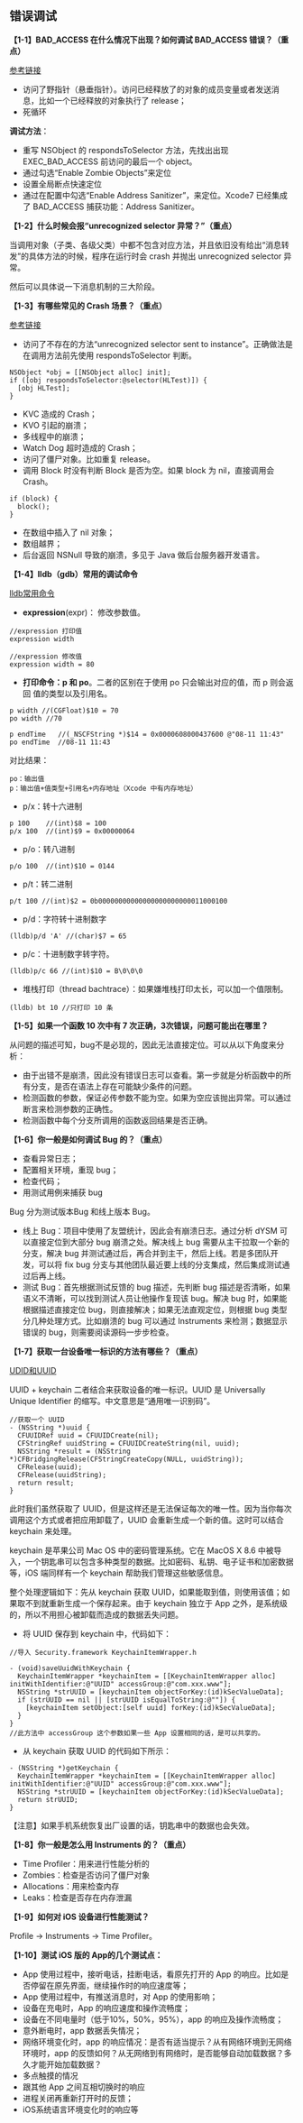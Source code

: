 ## 错误调试

**【1-1】BAD_ACCESS 在什么情况下出现？如何调试 BAD_ACCESS 错误？（重点）**

[参考链接](https://www.cnblogs.com/shinianshumu/articles/5679943.html)

* 访问了野指针（悬垂指针）。访问已经释放了的对象的成员变量或者发送消息，比如一个已经释放的对象执行了 release；
* 死循环

**调试方法**：

* 重写 NSObject 的 respondsToSelector 方法，先找出出现 EXEC_BAD_ACCESS 前访问的最后一个 object。
* 通过勾选“Enable Zombie Objects”来定位
* 设置全局断点快速定位
* 通过在配置中勾选“Enable Address Sanitizer”，来定位。Xcode7 已经集成了 BAD_ACCESS 捕获功能：Address Sanitizer。

**【1-2】什么时候会报“unrecognized selector 异常？”（重点）**

当调用对象（子类、各级父类）中都不包含对应方法，并且依旧没有给出“消息转发”的具体方法的时候，程序在运行时会 crash 并抛出 unrecognized selector 异常。

然后可以具体说一下消息机制的三大阶段。

**【1-3】有哪些常见的 Crash 场景？（重点）**

[参考链接](https://www.jianshu.com/p/74247ba1393f)

* 访问了不存在的方法“unrecognized selector sent to instance”。正确做法是在调用方法前先使用 respondsToSelector 判断。

```
NSObject *obj = [[NSObject alloc] init];
if ([obj respondsToSelector:@selector(HLTest)]) {
  [obj HLTest];
}
```
* KVC 造成的 Crash；
* KVO 引起的崩溃；
* 多线程中的崩溃；
* Watch Dog 超时造成的 Crash；
* 访问了僵尸对象。比如重复 release。
* 调用 Block 时没有判断 Block 是否为空。如果 block 为 nil，直接调用会 Crash。

```
if (block) {
  block();
}
```
* 在数组中插入了 nil 对象；
* 数组越界；
* 后台返回 NSNull 导致的崩溃，多见于 Java 做后台服务器开发语言。

**【1-4】lldb（gdb）常用的调试命令**

[lldb常用命令](https://www.cnblogs.com/hjltonyios/p/8878959.html)

* **expression**(expr)： 修改参数值。

```
//expression 打印值
expression width

//expression 修改值
expression width = 80
```

* **打印命令：p 和 po**。二者的区别在于使用 po 只会输出对应的值，而 p 则会返回 值的类型以及引用名。

```
p width //(CGFloat)$10 = 70
po width //70

p endTime   //(_NSCFString *)$14 = 0x0000608000437600 @"08-11 11:43"
po endTime  //08-11 11:43
```

对比结果：

```
po：输出值
p：输出值+值类型+引用名+内存地址（Xcode 中有内存地址）
```

* p/x：转十六进制

```
p 100    //(int)$8 = 100
p/x 100  //(int)$9 = 0x00000064
```
* p/o：转八进制

```
p/o 100  //(int)$10 = 0144
```

* p/t：转二进制

```
p/t 100 //(int)$2 = 0b00000000000000000000000011000100
```

* p/d：字符转十进制数字

```
(lldb)p/d 'A' //(char)$7 = 65
```

* p/c：十进制数字转字符。

```
(lldb)p/c 66 //(int)$10 = B\0\0\0
```

* 堆栈打印（thread bachtrace）：如果嫌堆栈打印太长，可以加一个值限制。

```
(lldb) bt 10 //只打印 10 条
```

**【1-5】如果一个函数 10 次中有 7 次正确，3次错误，问题可能出在哪里？**

从问题的描述可知，bug不是必现的，因此无法直接定位。可以从以下角度来分析：

* 由于出错不是崩溃，因此没有错误日志可以查看。第一步就是分析函数中的所有分支，是否在语法上存在可能缺少条件的问题。
* 检测函数的参数，保证必传参数不能为空。如果为空应该抛出异常。可以通过断言来检测参数的正确性。
* 检测函数中每个分支所调用的函数返回结果是否正确。

**【1-6】你一般是如何调试 Bug 的？（重点）**

* 查看异常日志；
* 配置相关环境，重现 bug；
* 检查代码；
* 用测试用例来捕获 bug

Bug 分为测试版本Bug 和线上版本 Bug。

* 线上 Bug：项目中使用了友盟统计，因此会有崩溃日志。通过分析 dYSM 可以直接定位到大部分 bug 崩溃之处。解决线上 bug 需要从主干拉取一个新的分支，解决 bug 并测试通过后，再合并到主干，然后上线。若是多团队开发，可以将 fix bug 分支与其他团队最近要上线的分支集成，然后集成测试通过后再上线。
* 测试 Bug：首先根据测试反馈的 bug 描述，先判断 bug 描述是否清晰，如果语义不清晰，可以找到测试人员让他操作复现该 bug。解决 bug 时，如果能根据描述直接定位 bug，则直接解决；如果无法直观定位，则根据 bug 类型分几种处理方式。比如崩溃的 bug 可以通过 Instruments 来检测；数据显示错误的 bug，则需要阅读源码一步步检查。

**【1-7】获取一台设备唯一标识的方法有哪些？（重点）**

[UDID和UUID](https://www.cnblogs.com/LiLihongqiang/p/5909734.html)

UUID + keychain 二者结合来获取设备的唯一标识。UUID 是 Universally Unique Identifier 的缩写。中文意思是“通用唯一识别码”。

```
//获取一个 UUID
- (NSString *)uuid {
  CFUUIDRef uuid = CFUUIDCreate(nil);
  CFStringRef uuidString = CFUUIDCreateString(nil, uuid);
  NSString *result = (NSString *)CFBridgingRelease(CFStringCreateCopy(NULL, uuidString));
  CFRelease(uuid);
  CFRelease(uuidString);
  return result;
}
```

此时我们虽然获取了 UUID，但是这样还是无法保证每次的唯一性。因为当你每次调用这个方式或者把应用卸载了，UUID 会重新生成一个新的值。这时可以结合 keychain 来处理。

keychain 是苹果公司 Mac OS 中的密码管理系统。它在 MacOS X 8.6 中被导入，一个钥匙串可以包含多种类型的数据。比如密码、私钥、电子证书和加密数据等，iOS 端同样有一个 keychain 帮助我们管理这些敏感信息。

整个处理逻辑如下：先从 keychain 获取 UUID，如果能取到值，则使用该值；如果取不到就重新生成一个保存起来。由于 keychain 独立于 App 之外，是系统级的，所以不用担心被卸载而造成的数据丢失问题。

* 将 UUID 保存到 keychain 中，代码如下：

```
//导入 Security.framework KeychainItemWrapper.h

- (void)saveUuidWithKeychain {
  KeychainItemWrapper *keychainItem = [[KeychainItemWrapper alloc] initWithIdentifier:@"UUID" accessGroup:@"com.xxx.www"];
  NSString *strUUID = [keychainItem objectForKey:(id)kSecValueData];
  if (strUUID == nil || [strUUID isEqualToString:@""]) {
    [keychainItem setObject:[self uuid] forKey:(id)kSecValueData];
  }
}
//此方法中 accessGroup 这个参数如果一些 App 设置相同的话，是可以共享的。
```

* 从 keychain 获取 UUID 的代码如下所示：

```
- (NSString *)getKeychain {
  KeychainItemWrapper *keychainItem = [[KeychainItemWrapper alloc] initWithIdentifier:@"UUID" accessGroup:@"com.xxx.www"];
  NSString *strUUID = [keychainItem objectForKey:(id)kSecValueData];
  return strUUID;
}
```

【注意】如果手机系统恢复出厂设置的话，钥匙串中的数据也会失效。


**【1-8】你一般是怎么用 Instruments 的？（重点）**

* Time Profiler：用来进行性能分析的
* Zombies：检查是否访问了僵尸对象
* Allocations：用来检查内存
* Leaks：检查是否存在内存泄漏

**【1-9】如何对 iOS 设备进行性能测试？**

Profile -> Instruments -> Time Profiler。

**【1-10】测试 iOS 版的 App的几个测试点：**

* App 使用过程中，接听电话，挂断电话，看原先打开的 App 的响应。比如是否停留在原先界面，继续操作时的响应速度等；
* App 使用过程中，有推送消息时，对 App 的使用影响；
* 设备在充电时，App 的响应速度和操作流畅度；
* 设备在不同电量时（低于10%，50%，95%），app 的响应及操作流畅度；
* 意外断电时，app 数据丢失情况；
* 网络环境变化时，app 的响应情况：是否有适当提示？从有网络环境到无网络环境时，app 的反馈如何？从无网络到有网络时，是否能够自动加载数据？多久才能开始加载数据？
* 多点触摸的情况
* 跟其他 App 之间互相切换时的响应
* 进程关闭再重新打开时的反馈；
* iOS系统语言环境变化时的响应等








